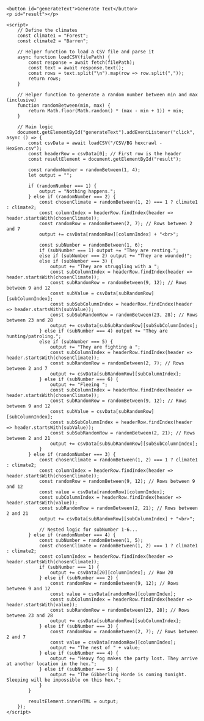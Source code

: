  <head>
  <title>Fantasy Land Generator</title>
  </head>
  
    <button id="generateText">Generate Text</button>
    <p id="result"></p>

    <script>
        // Define the climates
        const climate1 = "Forest";
        const climate2 = "Barren";

        // Helper function to load a CSV file and parse it
        async function loadCSV(filePath) {
            const response = await fetch(filePath);
            const text = await response.text();
            const rows = text.split("\n").map(row => row.split(","));
            return rows;
        }

        // Helper function to generate a random number between min and max (inclusive)
        function randomBetween(min, max) {
            return Math.floor(Math.random() * (max - min + 1)) + min;
        }

        // Main logic
        document.getElementById("generateText").addEventListener("click", async () => {
            const csvData = await loadCSV("/CSV/BG hexcrawl - HexGen.csv");
            const headerRow = csvData[0]; // First row is the header
            const resultElement = document.getElementById("result");

            const randomNumber = randomBetween(1, 4);
            let output = "";

            if (randomNumber === 1) {
                output = "Nothing happens.";
            } else if (randomNumber === 2) {
                const chosenClimate = randomBetween(1, 2) === 1 ? climate1 : climate2;
                const columnIndex = headerRow.findIndex(header => header.startsWith(chosenClimate));
                const randomRow = randomBetween(2, 7); // Rows between 2 and 7
                output += csvData[randomRow][columnIndex] + "<br>";

                const subNumber = randomBetween(1, 6);
                if (subNumber === 1) output += "They are resting.";
                else if (subNumber === 2) output += "They are wounded!";
                else if (subNumber === 3) {
                    output += "They are struggling with a ";
                    const subColumnIndex = headerRow.findIndex(header => header.startsWith(chosenClimate));
                    const subRandomRow = randomBetween(9, 12); // Rows between 9 and 12
                    const subValue = csvData[subRandomRow][subColumnIndex];
                    const subSubColumnIndex = headerRow.findIndex(header => header.startsWith(subValue));
                    const subSubRandomRow = randomBetween(23, 28); // Rows between 23 and 28
                    output += csvData[subSubRandomRow][subSubColumnIndex];
                } else if (subNumber === 4) output += "They are hunting/patroling.";
                else if (subNumber === 5) {
                    output += "They are fighting a ";
                    const subColumnIndex = headerRow.findIndex(header => header.startsWith(chosenClimate));
                    const subRandomRow = randomBetween(2, 7); // Rows between 2 and 7
                    output += csvData[subRandomRow][subColumnIndex];
                } else if (subNumber === 6) {
                    output += "Fleeing ";
                    const subColumnIndex = headerRow.findIndex(header => header.startsWith(chosenClimate));
                    const subRandomRow = randomBetween(9, 12); // Rows between 9 and 12
                    const subValue = csvData[subRandomRow][subColumnIndex];
                    const subSubColumnIndex = headerRow.findIndex(header => header.startsWith(subValue));
                    const subSubRandomRow = randomBetween(2, 21); // Rows between 2 and 21
                    output += csvData[subSubRandomRow][subSubColumnIndex];
                }
            } else if (randomNumber === 3) {
                const chosenClimate = randomBetween(1, 2) === 1 ? climate1 : climate2;
                const columnIndex = headerRow.findIndex(header => header.startsWith(chosenClimate));
                const randomRow = randomBetween(9, 12); // Rows between 9 and 12
                const value = csvData[randomRow][columnIndex];
                const subColumnIndex = headerRow.findIndex(header => header.startsWith(value));
                const subRandomRow = randomBetween(2, 21); // Rows between 2 and 21
                output += csvData[subRandomRow][subColumnIndex] + "<br>";

                // Nested logic for subNumber 1-6...
            } else if (randomNumber === 4) {
                const subNumber = randomBetween(1, 5);
                const chosenClimate = randomBetween(1, 2) === 1 ? climate1 : climate2;
                const columnIndex = headerRow.findIndex(header => header.startsWith(chosenClimate));
                if (subNumber === 1) {
                    output += csvData[20][columnIndex]; // Row 20
                } else if (subNumber === 2) {
                    const randomRow = randomBetween(9, 12); // Rows between 9 and 12
                    const value = csvData[randomRow][columnIndex];
                    const subColumnIndex = headerRow.findIndex(header => header.startsWith(value));
                    const subRandomRow = randomBetween(23, 28); // Rows between 23 and 28
                    output += csvData[subRandomRow][subColumnIndex];
                } else if (subNumber === 3) {
                    const randomRow = randomBetween(2, 7); // Rows between 2 and 7
                    const value = csvData[randomRow][columnIndex];
                    output += "The nest of " + value;
                } else if (subNumber === 4) {
                    output += "Heavy fog makes the party lost. They arrive at another location in the hex.";
                } else if (subNumber === 5) {
                    output += "The Gibberling Horde is coming tonight. Sleeping will be impossible on this hex.";
                }
            }

            resultElement.innerHTML = output;
        });
    </script>
